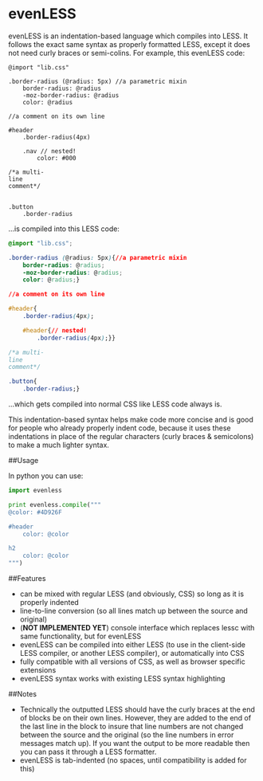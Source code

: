 evenLESS
=========

evenLESS is an indentation-based language which compiles into LESS. It follows the exact same syntax as properly formatted LESS, except it does not need curly braces or semi-colins. For example, this evenLESS code:

```less
@import "lib.css"

.border-radius (@radius: 5px) //a parametric mixin
	border-radius: @radius
	-moz-border-radius: @radius
	color: @radius

//a comment on its own line

#header
	.border-radius(4px)

	.nav // nested!
		color: #000

/*a multi-
line
comment*/


.button
	.border-radius
```

...is compiled into this LESS code:

```css
@import "lib.css";

.border-radius (@radius: 5px){//a parametric mixin
	border-radius: @radius;
	-moz-border-radius: @radius;
	color: @radius;}

//a comment on its own line

#header{
	.border-radius(4px);

	#header{// nested!
		.border-radius(4px);}}

/*a multi-
line
comment*/

.button{
	.border-radius;}
```

...which gets compiled into normal CSS like LESS code always is.

This indentation-based syntax helps make code more concise and is good for people who already properly indent code, because it uses these indentations in place of the regular characters (curly braces & semicolons) to make a much lighter syntax.

##Usage

In python you can use:

```python
import evenless

print evenless.compile("""
@color: #4D926F

#header
	color: @color

h2
	color: @color
""")
```


##Features
 - can be mixed with regular LESS (and obviously, CSS) so long as it is properly indented
 - line-to-line conversion (so all lines match up between the source and original)
 - (**NOT IMPLEMENTED YET**) console interface which replaces lessc with same functionality, but for evenLESS
 - evenLESS can be compiled into either LESS (to use in the client-side LESS compiler, or another LESS compiler), or automatically into CSS
 - fully compatible with all versions of CSS, as well as browser specific extensions
 - evenLESS syntax works with existing LESS syntax highlighting


##Notes
 - Technically the outputted LESS should have the curly braces at the end of blocks be on their own lines. However, they are added to the end of the last line in the block to insure that line numbers are not changed between the source and the original (so the line numbers in error messages match up). If you want the output to be more readable then you can pass it through a LESS formatter.
 - evenLESS is tab-indented (no spaces, until compatibility is added for this)